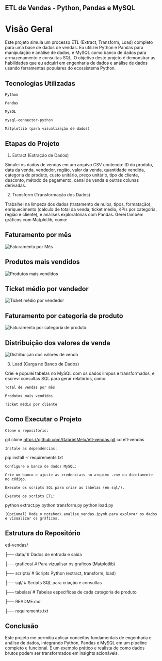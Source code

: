 ## ETL de Vendas - Python, Pandas e MySQL

# Visão Geral

Este projeto simula um processo ETL (Extract, Transform, Load) completo para uma base de dados de vendas. Eu utilizei Python e Pandas para manipulação e análise de dados, e MySQL como banco de dados para armazenamento e consultas SQL. O objetivo deste projeto é demonstrar as habilidades que eu adquiri em engenharia de dados e análise de dados usando ferramentas populares do ecossistema Python.

## Tecnologias Utilizadas

    Python

    Pandas

    MySQL

    mysql-connector-python

    Matplotlib (para visualização de dados)

## Etapas do Projeto
1. Extract (Extração de Dados)

Simulei os dados de vendas em um arquivo CSV contendo: ID do produto, data da venda, vendedor, região, valor da venda, quantidade vendida, categoria do produto, custo unitário, preço unitário, tipo de cliente, desconto, método de pagamento, canal de venda e outras colunas derivadas.

2. Transform (Transformação dos Dados)

Trabalhei na limpeza dos dados (tratamento de nulos, tipos, formatação), enriquecimento (cálculo de total da venda, ticket médio, KPIs por categoria, região e cliente), e análises exploratórias com Pandas. Gerei também gráficos com Matplotlib, como:

## Faturamento por mês  
![Faturamento por Mês](imagens/faturamento-mes.png)

## Produtos mais vendidos  
![Produtos mais vendidos](imagens/top-10.png)

## Ticket médio por vendedor  
![Ticket médio por vendedor](imagens/ticket-medio.png)

## Faturamento por categoria de produto  
![Faturamento por categoria de produto](imagens/faturamento-categoria.png)

## Distribuição dos valores de venda  
![Distribuição dos valores de venda](imagens/distribuicao.png)

3. Load (Carga no Banco de Dados)

Criei e populei tabelas no MySQL com os dados limpos e transformados, e escrevi consultas SQL para gerar relatórios, como:

    Total de vendas por mês

    Produtos mais vendidos

    Ticket médio por cliente

## Como Executar o Projeto

    Clone o repositório:

git clone https://github.com/GabrieIMelo/etl-vendas.git
cd etl-vendas

    Instale as dependências:

pip install -r requirements.txt

    Configure o banco de dados MySQL:

    Crie um banco e ajuste as credenciais no arquivo .env ou diretamente no código.

    Execute os scripts SQL para criar as tabelas (em sql/).

    Execute os scripts ETL:

python extract.py
python transform.py
python load.py

    (Opcional) Rode o notebook analise_vendas.ipynb para explorar os dados e visualizar os gráficos.

## Estrutura do Repositório

etl-vendas/

├── data/                # Dados de entrada e saída

├── graficos/            # Para vizualisar os graficos (Matplotlib)

├── scripts/             # Scripts Python (extract, transform, load)

├── sql/                 # Scripts SQL para criação e consultas

├── tabelas/             # Tabelas especificas de cada categoria de produto

├── README.md

├── requirements.txt

## Conclusão

Este projeto me permitiu aplicar conceitos fundamentais de engenharia e análise de dados, integrando Python, Pandas e MySQL em um pipeline completo e funcional. É um exemplo prático e realista de como dados brutos podem ser transformados em insights acionáveis.
